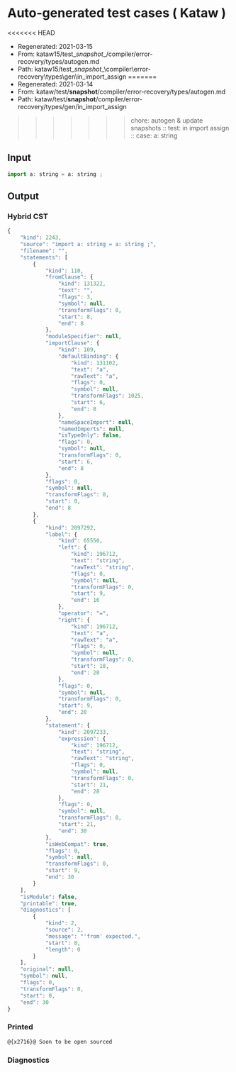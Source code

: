 # Auto-generated test cases ( Kataw )
<<<<<<< HEAD
- Regenerated: 2021-03-15
- From: kataw15/test\__snapshot__/compiler/error-recovery/types/autogen.md
- Path: kataw15/test\__snapshot__\compiler\error-recovery\types\gen\in_import_assign
=======
- Regenerated: 2021-03-14
- From: kataw/test/__snapshot__/compiler/error-recovery/types/autogen.md
- Path: kataw/test/__snapshot__/compiler/error-recovery/types/gen/in_import_assign
>>>>>>> chore: autogen & update snapshots
> :: test: in import assign
> :: case: a: string
## Input

`````js
import a: string = a: string ;
`````

## Output

### Hybrid CST

```javascript
{
    "kind": 2243,
    "source": "import a: string = a: string ;",
    "filename": "",
    "statements": [
        {
            "kind": 110,
            "fromClause": {
                "kind": 131322,
                "text": "",
                "flags": 3,
                "symbol": null,
                "transformFlags": 0,
                "start": 8,
                "end": 8
            },
            "moduleSpecifier": null,
            "importClause": {
                "kind": 109,
                "defaultBinding": {
                    "kind": 131102,
                    "text": "a",
                    "rawText": "a",
                    "flags": 0,
                    "symbol": null,
                    "transformFlags": 1025,
                    "start": 6,
                    "end": 8
                },
                "nameSpaceImport": null,
                "namedImports": null,
                "isTypeOnly": false,
                "flags": 0,
                "symbol": null,
                "transformFlags": 0,
                "start": 6,
                "end": 8
            },
            "flags": 0,
            "symbol": null,
            "transformFlags": 0,
            "start": 0,
            "end": 8
        },
        {
            "kind": 2097292,
            "label": {
                "kind": 65550,
                "left": {
                    "kind": 196712,
                    "text": "string",
                    "rawText": "string",
                    "flags": 0,
                    "symbol": null,
                    "transformFlags": 0,
                    "start": 9,
                    "end": 16
                },
                "operator": "=",
                "right": {
                    "kind": 196712,
                    "text": "a",
                    "rawText": "a",
                    "flags": 0,
                    "symbol": null,
                    "transformFlags": 0,
                    "start": 18,
                    "end": 20
                },
                "flags": 0,
                "symbol": null,
                "transformFlags": 0,
                "start": 9,
                "end": 20
            },
            "statement": {
                "kind": 2097233,
                "expression": {
                    "kind": 196712,
                    "text": "string",
                    "rawText": "string",
                    "flags": 0,
                    "symbol": null,
                    "transformFlags": 0,
                    "start": 21,
                    "end": 28
                },
                "flags": 0,
                "symbol": null,
                "transformFlags": 0,
                "start": 21,
                "end": 30
            },
            "isWebCompat": true,
            "flags": 0,
            "symbol": null,
            "transformFlags": 0,
            "start": 9,
            "end": 30
        }
    ],
    "isModule": false,
    "printable": true,
    "diagnostics": [
        {
            "kind": 2,
            "source": 2,
            "message": "'from' expected.",
            "start": 8,
            "length": 0
        }
    ],
    "original": null,
    "symbol": null,
    "flags": 0,
    "transformFlags": 0,
    "start": 0,
    "end": 30
}
```

### Printed

```javascript
@{x2716}@ Soon to be open sourced
```

### Diagnostics

```javascript

```

